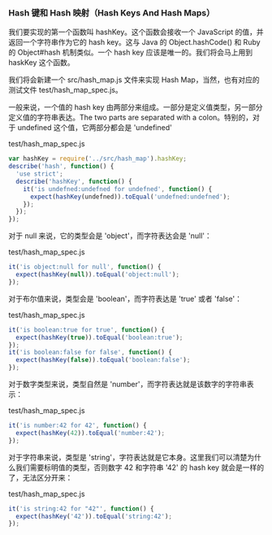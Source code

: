 ### Hash 键和 Hash 映射（Hash Keys And Hash Maps）

我们要实现的第一个函数叫 hashKey。这个函数会接收一个 JavaScript 的值，并返回一个字符串作为它的 hash key。这与 Java 的 Object.hashCode() 和 Ruby 的 Object#hash 机制类似。一个 hash key 应该是唯一的。我们将会马上用到 haskKey 这个函数。

我们将会新建一个 src/hash_map.js 文件来实现 Hash Map，当然，也有对应的测试文件 test/hash_map_spec.js。

一般来说，一个值的 hash key 由两部分来组成。一部分是定义值类型，另一部分定义值的字符串表达。The two parts are separated with a colon。特别的，对于 undefined 这个值，它两部分都会是 'undefined'

test/hash_map_spec.js

```js
var hashKey = require('../src/hash_map').hashKey;
describe('hash', function() {
  'use strict';
  describe('hashKey', function() {
    it('is undefned:undefned for undefned', function() {
      expect(hashKey(undefned)).toEqual('undefned:undefned');
    });
  });
});
```

对于 null 来说，它的类型会是 'object'，而字符表达会是 'null'：

test/hash_map_spec.js

```js
it('is object:null for null', function() {
  expect(hashKey(null)).toEqual('object:null');
});
```

对于布尔值来说，类型会是 'boolean'，而字符表达是 'true' 或者 'false'：

test/hash_map_spec.js

```js
it('is boolean:true for true', function() {
  expect(hashKey(true)).toEqual('boolean:true');
});
it('is boolean:false for false', function() {
  expect(hashKey(false)).toEqual('boolean:false');
});
```

对于数字类型来说，类型自然是 'number'，而字符表达就是该数字的字符串表示：

test/hash_map_spec.js

```js
it('is number:42 for 42', function() {
  expect(hashKey(42)).toEqual('number:42');
});
```

对于字符串来说，类型是 'string'，字符表达就是它本身。这里我们可以清楚为什么我们需要标明值的类型，否则数字 42 和字符串 '42' 的 hash key 就会是一样的了，无法区分开来：

test/hash_map_spec.js

```js
it('is string:42 for "42"', function() {
  expect(hashKey('42')).toEqual('string:42');
});
```